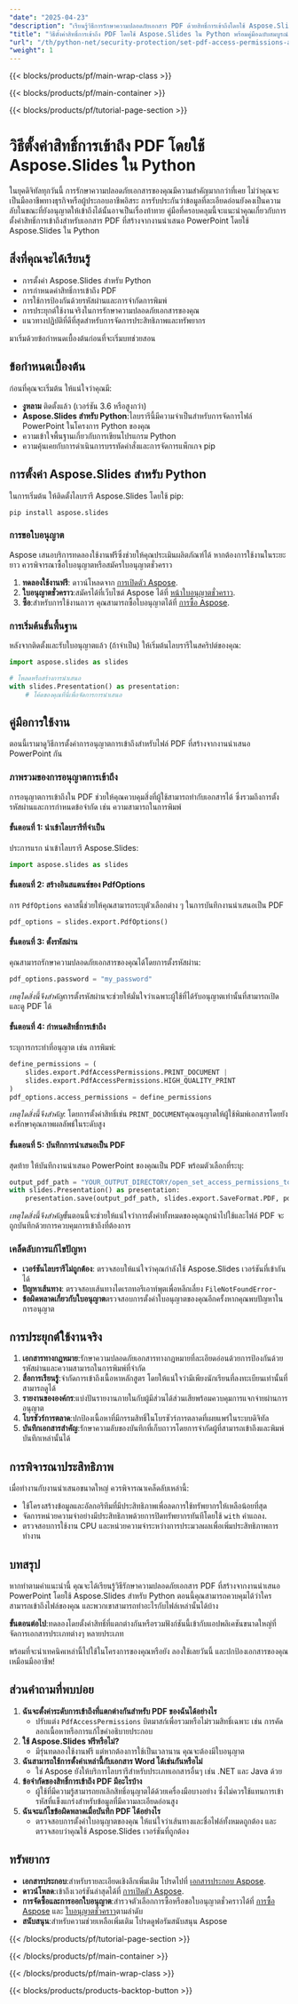 ```yaml
---
"date": "2025-04-23"
"description": "เรียนรู้วิธีการรักษาความปลอดภัยเอกสาร PDF ด้วยสิทธิ์การเข้าถึงโดยใช้ Aspose.Slides ใน Python ควบคุมการป้องกันด้วยรหัสผ่านและข้อจำกัดในการพิมพ์อย่างมีประสิทธิภาพ"
"title": "วิธีตั้งค่าสิทธิ์การเข้าถึง PDF โดยใช้ Aspose.Slides ใน Python พร้อมคู่มือฉบับสมบูรณ์"
"url": "/th/python-net/security-protection/set-pdf-access-permissions-aspose-slides-python/"
"weight": 1
---
```


{{< blocks/products/pf/main-wrap-class >}}

{{< blocks/products/pf/main-container >}}

{{< blocks/products/pf/tutorial-page-section >}}
# วิธีตั้งค่าสิทธิ์การเข้าถึง PDF โดยใช้ Aspose.Slides ใน Python

ในยุคดิจิทัลทุกวันนี้ การรักษาความปลอดภัยเอกสารของคุณมีความสำคัญมากกว่าที่เคย ไม่ว่าคุณจะเป็นมืออาชีพทางธุรกิจหรือผู้ประกอบอาชีพอิสระ การรับประกันว่าข้อมูลที่ละเอียดอ่อนยังคงเป็นความลับในขณะที่ยังอนุญาตให้เข้าถึงได้นั้นอาจเป็นเรื่องท้าทาย คู่มือที่ครอบคลุมนี้จะแนะนำคุณเกี่ยวกับการตั้งค่าสิทธิ์การเข้าถึงสำหรับเอกสาร PDF ที่สร้างจากงานนำเสนอ PowerPoint โดยใช้ Aspose.Slides ใน Python

## สิ่งที่คุณจะได้เรียนรู้

- การตั้งค่า Aspose.Slides สำหรับ Python
- การกำหนดค่าสิทธิ์การเข้าถึง PDF
- การใช้การป้องกันด้วยรหัสผ่านและการจำกัดการพิมพ์
- การประยุกต์ใช้งานจริงในการรักษาความปลอดภัยเอกสารของคุณ
- แนวทางปฏิบัติที่ดีที่สุดสำหรับการจัดการประสิทธิภาพและทรัพยากร

มาเริ่มด้วยข้อกำหนดเบื้องต้นก่อนที่จะเริ่มบทช่วยสอน

## ข้อกำหนดเบื้องต้น

ก่อนที่คุณจะเริ่มต้น ให้แน่ใจว่าคุณมี:

- **งูหลาม** ติดตั้งแล้ว (เวอร์ชัน 3.6 หรือสูงกว่า)
- **Aspose.Slides สำหรับ Python**:ไลบรารีนี้มีความจำเป็นสำหรับการจัดการไฟล์ PowerPoint ในโครงการ Python ของคุณ
- ความเข้าใจพื้นฐานเกี่ยวกับการเขียนโปรแกรม Python
- ความคุ้นเคยกับการดำเนินการบรรทัดคำสั่งและการจัดการแพ็กเกจ pip

## การตั้งค่า Aspose.Slides สำหรับ Python

ในการเริ่มต้น ให้ติดตั้งไลบรารี Aspose.Slides โดยใช้ pip:

```bash
pip install aspose.slides
```

### การขอใบอนุญาต

Aspose เสนอบริการทดลองใช้งานฟรีซึ่งช่วยให้คุณประเมินผลิตภัณฑ์ได้ หากต้องการใช้งานในระยะยาว ควรพิจารณาซื้อใบอนุญาตหรือสมัครใบอนุญาตชั่วคราว

1. **ทดลองใช้งานฟรี**: ดาวน์โหลดจาก [การเปิดตัว Aspose](https://releases-aspose.com/slides/python-net/).
2. **ใบอนุญาตชั่วคราว**:สมัครได้ที่เว็บไซต์ Aspose ได้ที่ [หน้าใบอนุญาตชั่วคราว](https://purchase-aspose.com/temporary-license/).
3. **ซื้อ**:สำหรับการใช้งานถาวร คุณสามารถซื้อใบอนุญาตได้ที่ [การซื้อ Aspose](https://purchase-aspose.com/buy).

### การเริ่มต้นขั้นพื้นฐาน

หลังจากติดตั้งและรับใบอนุญาตแล้ว (ถ้าจำเป็น) ให้เริ่มต้นไลบรารีในสคริปต์ของคุณ:

```python
import aspose.slides as slides

# โหลดหรือสร้างการนำเสนอ
with slides.Presentation() as presentation:
    # โค้ดของคุณที่นี่เพื่อจัดการการนำเสนอ
```

## คู่มือการใช้งาน

ตอนนี้เรามาดูวิธีการตั้งค่าการอนุญาตการเข้าถึงสำหรับไฟล์ PDF ที่สร้างจากงานนำเสนอ PowerPoint กัน

### ภาพรวมของการอนุญาตการเข้าถึง

การอนุญาตการเข้าถึงใน PDF ช่วยให้คุณควบคุมสิ่งที่ผู้ใช้สามารถทำกับเอกสารได้ ซึ่งรวมถึงการตั้งรหัสผ่านและการกำหนดข้อจำกัด เช่น ความสามารถในการพิมพ์

#### ขั้นตอนที่ 1: นำเข้าไลบรารีที่จำเป็น

ประการแรก นำเข้าไลบรารี Aspose.Slides:

```python
import aspose.slides as slides
```

#### ขั้นตอนที่ 2: สร้างอินสแตนซ์ของ PdfOptions

การ `PdfOptions` คลาสนี้ช่วยให้คุณสามารถระบุตัวเลือกต่าง ๆ ในการบันทึกงานนำเสนอเป็น PDF 

```python
pdf_options = slides.export.PdfOptions()
```

#### ขั้นตอนที่ 3: ตั้งรหัสผ่าน

คุณสามารถรักษาความปลอดภัยเอกสารของคุณได้โดยการตั้งรหัสผ่าน:

```python
pdf_options.password = "my_password"
```
*เหตุใดสิ่งนี้จึงสำคัญ*การตั้งรหัสผ่านจะช่วยให้มั่นใจว่าเฉพาะผู้ใช้ที่ได้รับอนุญาตเท่านั้นที่สามารถเปิดและดู PDF ได้

#### ขั้นตอนที่ 4: กำหนดสิทธิ์การเข้าถึง

ระบุการกระทำที่อนุญาต เช่น การพิมพ์:

```python
define_permissions = (
    slides.export.PdfAccessPermissions.PRINT_DOCUMENT |
    slides.export.PdfAccessPermissions.HIGH_QUALITY_PRINT
)
pdf_options.access_permissions = define_permissions
```
*เหตุใดสิ่งนี้จึงสำคัญ*: โดยการตั้งค่าสิทธิ์เช่น `PRINT_DOCUMENT`คุณอนุญาตให้ผู้ใช้พิมพ์เอกสารโดยยังคงรักษาคุณภาพผลลัพธ์ในระดับสูง

#### ขั้นตอนที่ 5: บันทึกการนำเสนอเป็น PDF

สุดท้าย ให้บันทึกงานนำเสนอ PowerPoint ของคุณเป็น PDF พร้อมตัวเลือกที่ระบุ:

```python
output_pdf_path = "YOUR_OUTPUT_DIRECTORY/open_set_access_permissions_to_pdf_out.pdf"
with slides.Presentation() as presentation:
    presentation.save(output_pdf_path, slides.export.SaveFormat.PDF, pdf_options)
```
*เหตุใดสิ่งนี้จึงสำคัญ*ขั้นตอนนี้จะช่วยให้แน่ใจว่าการตั้งค่าทั้งหมดของคุณถูกนำไปใช้และไฟล์ PDF จะถูกบันทึกด้วยการควบคุมการเข้าถึงที่ต้องการ

### เคล็ดลับการแก้ไขปัญหา

- **เวอร์ชันไลบรารีไม่ถูกต้อง**: ตรวจสอบให้แน่ใจว่าคุณกำลังใช้ Aspose.Slides เวอร์ชันที่เข้ากันได้
- **ปัญหาเส้นทาง**: ตรวจสอบเส้นทางไดเรกทอรีเอาท์พุตเพื่อหลีกเลี่ยง `FileNotFoundError`-
- **ข้อผิดพลาดเกี่ยวกับใบอนุญาต**ตรวจสอบการตั้งค่าใบอนุญาตของคุณอีกครั้งหากคุณพบปัญหาในการอนุญาต

## การประยุกต์ใช้งานจริง

1. **เอกสารทางกฎหมาย**:รักษาความปลอดภัยเอกสารทางกฎหมายที่ละเอียดอ่อนด้วยการป้องกันด้วยรหัสผ่านและความสามารถในการพิมพ์ที่จำกัด
2. **สื่อการเรียนรู้**:จำกัดการเข้าถึงเนื้อหาหลักสูตร โดยให้แน่ใจว่ามีเพียงนักเรียนที่ลงทะเบียนเท่านั้นที่สามารถดูได้
3. **รายงานขององค์กร**:แบ่งปันรายงานภายในกับผู้มีส่วนได้ส่วนเสียพร้อมควบคุมการแจกจ่ายผ่านการอนุญาต
4. **โบรชัวร์การตลาด**:ปกป้องเนื้อหาที่มีกรรมสิทธิ์ในโบรชัวร์การตลาดที่เผยแพร่ในระบบดิจิทัล
5. **บันทึกเอกสารสำคัญ**:รักษาความลับของบันทึกที่เก็บถาวรโดยการจำกัดผู้ที่สามารถเข้าถึงและพิมพ์บันทึกเหล่านั้นได้

## การพิจารณาประสิทธิภาพ

เมื่อทำงานกับงานนำเสนอขนาดใหญ่ ควรพิจารณาเคล็ดลับเหล่านี้:

- ใช้โครงสร้างข้อมูลและอัลกอริทึมที่มีประสิทธิภาพเพื่อลดการใช้ทรัพยากรให้เหลือน้อยที่สุด
- จัดการหน่วยความจำอย่างมีประสิทธิภาพด้วยการปิดทรัพยากรทันทีโดยใช้ `with` คำแถลง.
- ตรวจสอบการใช้งาน CPU และหน่วยความจำระหว่างการประมวลผลเพื่อเพิ่มประสิทธิภาพการทำงาน

## บทสรุป

หากทำตามคำแนะนำนี้ คุณจะได้เรียนรู้วิธีรักษาความปลอดภัยเอกสาร PDF ที่สร้างจากงานนำเสนอ PowerPoint โดยใช้ Aspose.Slides สำหรับ Python ตอนนี้คุณสามารถควบคุมได้ว่าใครสามารถเข้าถึงไฟล์ของคุณ และพวกเขาสามารถทำอะไรกับไฟล์เหล่านั้นได้บ้าง

**ขั้นตอนต่อไป**:ทดลองโดยตั้งค่าสิทธิ์ที่แตกต่างกันหรือรวมฟังก์ชันนี้เข้ากับแอปพลิเคชันขนาดใหญ่ที่จัดการเอกสารประเภทต่างๆ หลายประเภท

พร้อมที่จะนำเทคนิคเหล่านี้ไปใช้ในโครงการของคุณหรือยัง ลองใช้เลยวันนี้ และปกป้องเอกสารของคุณเหมือนมืออาชีพ!

## ส่วนคำถามที่พบบ่อย

1. **ฉันจะตั้งค่าระดับการเข้าถึงที่แตกต่างกันสำหรับ PDF ของฉันได้อย่างไร**
   - ปรับแต่ง `PdfAccessPermissions` บิตมาสก์เพื่อรวมหรือไม่รวมสิทธิ์เฉพาะ เช่น การคัดลอกเนื้อหาหรือการแก้ไขคำอธิบายประกอบ
2. **ใช้ Aspose.Slides ฟรีหรือไม่?**
   - มีรุ่นทดลองใช้งานฟรี แต่หากต้องการใช้เป็นเวลานาน คุณจะต้องมีใบอนุญาต
3. **ฉันสามารถใช้การตั้งค่าเหล่านี้กับเอกสาร Word ได้เช่นกันหรือไม่**
   - ใช่ Aspose ยังให้บริการไลบรารีสำหรับประเภทเอกสารอื่นๆ เช่น .NET และ Java ด้วย
4. **ข้อจำกัดของสิทธิ์การเข้าถึง PDF มีอะไรบ้าง**
   - ผู้ใช้ที่มีความรู้สามารถยกเลิกสิทธิ์อนุญาตได้ด้วยเครื่องมือบางอย่าง ซึ่งไม่ควรใช้แทนการเข้ารหัสที่แข็งแกร่งสำหรับข้อมูลที่มีความละเอียดอ่อนสูง
5. **ฉันจะแก้ไขข้อผิดพลาดเมื่อบันทึก PDF ได้อย่างไร**
   - ตรวจสอบการตั้งค่าใบอนุญาตของคุณ ให้แน่ใจว่าเส้นทางและชื่อไฟล์ทั้งหมดถูกต้อง และตรวจสอบว่าคุณใช้ Aspose.Slides เวอร์ชันที่ถูกต้อง

## ทรัพยากร
- **เอกสารประกอบ**:สำหรับรายละเอียดเชิงลึกเพิ่มเติม โปรดไปที่ [เอกสารประกอบ Aspose](https://reference-aspose.com/slides/python-net/).
- **ดาวน์โหลด**:เข้าถึงเวอร์ชันล่าสุดได้ที่ [การเปิดตัว Aspose](https://releases-aspose.com/slides/python-net/).
- **การจัดซื้อและการออกใบอนุญาต**:สำรวจตัวเลือกการซื้อหรือขอใบอนุญาตชั่วคราวได้ที่ [การซื้อ Aspose](https://purchase.aspose.com/buy) และ [ใบอนุญาตชั่วคราว](https://purchase.aspose.com/temporary-license/)ตามลำดับ
- **สนับสนุน**:สำหรับความช่วยเหลือเพิ่มเติม โปรดดูฟอรัมสนับสนุน Aspose

{{< /blocks/products/pf/tutorial-page-section >}}

{{< /blocks/products/pf/main-container >}}

{{< /blocks/products/pf/main-wrap-class >}}

{{< blocks/products/products-backtop-button >}}